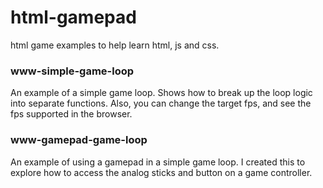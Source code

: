 # html-gamepad

html game examples to help learn html, js and css.

### www-simple-game-loop
An example of a simple game loop. Shows how to break up the loop logic into separate functions. Also, you can change the target fps, and see the fps supported in the browser.

### www-gamepad-game-loop
An example of using a gamepad in a simple game loop. I created this to explore how to access the analog sticks and button on a game controller.

